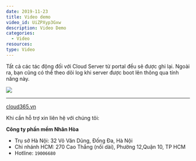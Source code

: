 ```yaml
---
date: 2019-11-23
title: Video demo
video_id: UiZPXyp3Gxw
description: Video Demo
categories:
  - Video
resources:
type: Video
---
```


Tất cả các tác động đối với Cloud Server từ portal đều sẽ được ghi lại. Ngoài ra, bạn cũng có thể theo dõi log khi server được boot lên thông qua tính năng này.

![](/images/img-nhat-ky-vps/screenshot.png)


---
<a href="https://cloud365.vn/" target="_blank">cloud365.vn</a>

Khi cần hỗ trợ xin liên hệ với chúng tôi:

**Công ty phần mềm Nhân Hòa**
- Trụ sở Hà Nội: 32 Võ Văn Dũng, Đống Đa, Hà Nội
- Chi nhánh HCM: 270 Cao Thắng (nối dài), Phường 12,Quận 10, TP HCM
- Hotline: `19006680`
